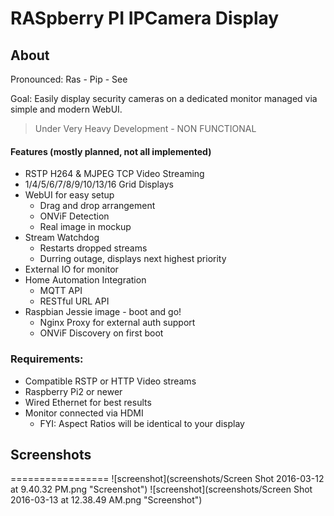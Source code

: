 # RASpberry PI IPCamera Display
## About
Pronounced: Ras - Pip - See

Goal: Easily display security cameras on a dedicated monitor managed via simple and modern WebUI.

> Under Very Heavy Development - NON FUNCTIONAL

#### Features (mostly planned, not all implemented)
* RSTP H264 & MJPEG TCP Video Streaming
* 1/4/5/6/7/8/9/10/13/16 Grid Displays
* WebUI for easy setup
  * Drag and drop arrangement
  * ONViF Detection
  * Real image in mockup
* Stream Watchdog
  * Restarts dropped streams
  * Durring outage, displays next highest priority
* External IO for monitor
* Home Automation Integration
  * MQTT API
  * RESTful URL API
* Raspbian Jessie image - boot and go!
  * Nginx Proxy for external auth support
  * ONViF Discovery on first boot

### Requirements:
* Compatible RSTP or HTTP Video streams
* Raspberry Pi2 or newer
* Wired Ethernet for best results
* Monitor connected via HDMI
  * FYI: Aspect Ratios will be identical to your display


## Screenshots
=================
![screenshot](screenshots/Screen Shot 2016-03-12 at 9.40.32 PM.png "Screenshot")
![screenshot](screenshots/Screen Shot 2016-03-13 at 12.38.49 AM.png "Screenshot")
